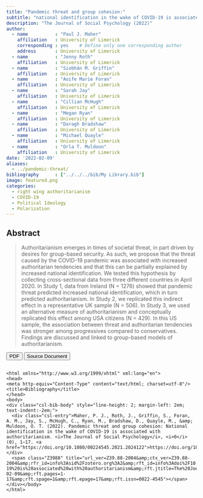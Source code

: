```yaml
---
title: "Pandemic threat and group cohesion:"
subtitle: "national identification in the wake of COVID-19 is associated with authoritarianism"
description: "The Journal of Social Psychology (2022)"
author: 
  - name          : "Paul J. Maher"
    affiliation   : University of Limerick
    corresponding : yes    # Define only one corresponding author
    address       : University of Limerick
  - name          : "Jenny Roth"
    affiliation   : University of Limerick
  - name          : "Siobhán M. Griffin"
    affiliation   : University of Limerick
  - name          : "Aoife Marie Foran"
    affiliation   : University of Limerick
  - name          : "Sarah Jay"
    affiliation   : University of Limerick
  - name          : "Cillian McHugh"
    affiliation   : University of Limerick
  - name          : "Megan Ryan"
    affiliation   : University of Limerick
  - name          : "Daragh Bradshaw"
    affiliation   : University of Limerick
  - name          : "Michael Quayle"
    affiliation   : University of Limerick
  - name          : "Orla T. Muldoon"
    affiliation   : University of Limerick
date: '2022-02-09'
aliases:   
  - ../pandemic-threat/
bibliography      : ["../../../bib/My Library.bib"]
image: featured.png
categories: 
  - right wing authoritarianism
  - COVID-19
  - Political Ideology
  - Polarization
---
```


## Abstract

>Authoritarianism emerges in times of societal threat, in part driven by desires for group-based security. As such, we propose that the threat caused by the COVID-19 pandemic was associated with increased authoritarian tendencies and that this can be partially explained by increased national identification. We tested this hypothesis by collecting cross-sectional data from three different countries in April 2020. In Study 1, data from Ireland (N = 1276) showed that pandemic threat predicted increased national identification, which in turn predicted authoritarianism. In Study 2, we replicated this indirect effect in a representative UK sample (N = 506). In Study 3, we used an alternative measure of authoritarianism and conceptually replicated this effect among USA citizens (N = 429). In this US sample, the association between threat and authoritarian tendencies was stronger among progressives compared to conservatives. Findings are discussed and linked to group-based models of authoritarianism.



<button type="button" class="btn btn-primary btn-sm" onclick="window.open('https://raw.githubusercontent.com/cillianmiltown/website_quarto/main/publications/pubs/pandemic-threat/pandemic-threat.pdf');" data-inline="true" >PDF</button>
<button type="button" class="btn btn-primary btn-sm" onclick="window.open('https://www.tandfonline.com/doi/full/10.1080/00224545.2021.2024122')" >Source Document</button>


```{=html}

<html xmlns="http://www.w3.org/1999/xhtml" xml:lang="en">
<head>
<meta http-equiv="Content-Type" content="text/html; charset=utf-8"/>
<title>Bibliography</title>
</head>
<body>
<div class="csl-bib-body" style="line-height: 2; margin-left: 2em; text-indent:-2em;">
  <div class="csl-entry">Maher, P. J., Roth, J., Griffin, S., Foran, A. M., Jay, S., McHugh, C., Ryan, M., Bradshaw, D., Quayle, M., &amp; Muldoon, O. T. (2022). Pandemic threat and group cohesion: National identification in the wake of COVID-19 is associated with authoritarianism. <i>The Journal of Social Psychology</i>, <i>0</i>(0), 1–17. <a href="https://doi.org/10.1080/00224545.2021.2024122">https://doi.org/10.1080/00224545.2021.2024122</a></div>
  <span class="Z3988" title="url_ver=Z39.88-2004&amp;ctx_ver=Z39.88-2004&amp;rfr_id=info%3Asid%2Fzotero.org%3A2&amp;rft_id=info%3Adoi%2F10.1080%2F00224545.2021.2024122&amp;rft_id=info%3Apmid%2F35137678&amp;rft_val_fmt=info%3Aofi%2Ffmt%3Akev%3Amtx%3Ajournal&amp;rft.genre=article&amp;rft.atitle=Pandemic%20threat%20and%20group%20cohesion%3A%20national%20identification%20in%20the%20wake%20of%20COVID-19%20is%20associated%20with%20authoritarianism&amp;rft.jtitle=The%20Journal%20of%20Social%20Psychology&amp;rft.volume=0&amp;rft.issue=0&amp;rft.aufirst=Paul%20J.&amp;rft.aulast=Maher&amp;rft.au=Paul%20J.%20Maher&amp;rft.au=Jenny%20Roth&amp;rft.au=Siobh%C3%A1n%20Griffin&amp;rft.au=Aoife%20Marie%20Foran&amp;rft.au=Sarah%20Jay&amp;rft.au=Cillian%20McHugh&amp;rft.au=Megan%20Ryan&amp;rft.au=Daragh%20Bradshaw&amp;rft.au=Michael%20Quayle&amp;rft.au=Orla%20T%20Muldoon&amp;rft.date=2022-02-09&amp;rft.pages=1-17&amp;rft.spage=1&amp;rft.epage=17&amp;rft.issn=0022-4545"></span>
</div></body>
</html>

```





